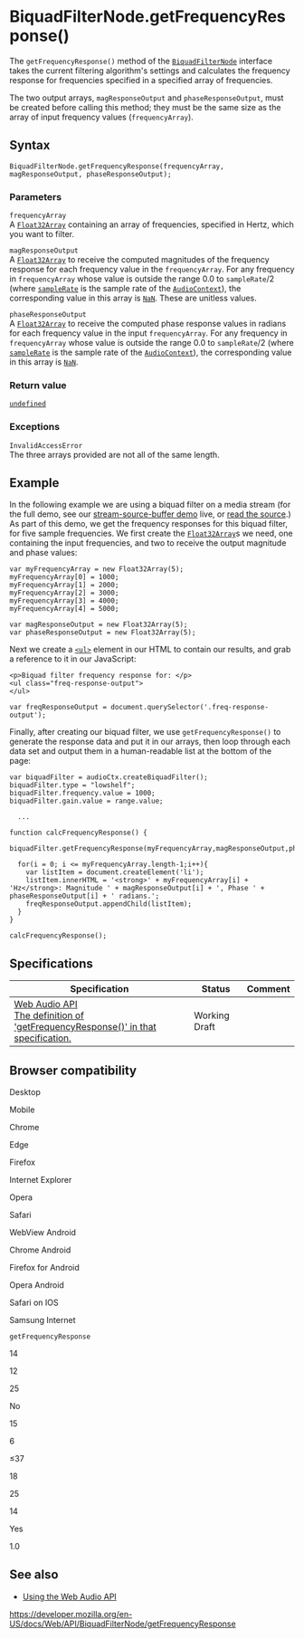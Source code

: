 # BiquadFilterNode.getFrequencyResponse()

The `getFrequencyResponse()` method of the [`BiquadFilterNode`](../biquadfilternode) interface takes the current filtering algorithm's settings and calculates the frequency response for frequencies specified in a specified array of frequencies.

The two output arrays, `magResponseOutput` and `phaseResponseOutput`, must be created before calling this method; they must be the same size as the array of input frequency values (`frequencyArray`).

## Syntax

    BiquadFilterNode.getFrequencyResponse(frequencyArray, magResponseOutput, phaseResponseOutput);

### Parameters

`frequencyArray`  
A [`Float32Array`](https://developer.mozilla.org/en-US/docs/Web/JavaScript/Reference/Global_Objects/Float32Array) containing an array of frequencies, specified in Hertz, which you want to filter.

`magResponseOutput`  
A [`Float32Array`](https://developer.mozilla.org/en-US/docs/Web/JavaScript/Reference/Global_Objects/Float32Array) to receive the computed magnitudes of the frequency response for each frequency value in the `frequencyArray`. For any frequency in `frequencyArray` whose value is outside the range 0.0 to `sampleRate`/2 (where [`sampleRate`](../baseaudiocontext/samplerate) is the sample rate of the [`AudioContext`](../audiocontext)), the corresponding value in this array is [`NaN`](https://developer.mozilla.org/en-US/docs/Web/JavaScript/Reference/Global_Objects/NaN). These are unitless values.

`phaseResponseOutput`  
A [`Float32Array`](https://developer.mozilla.org/en-US/docs/Web/JavaScript/Reference/Global_Objects/Float32Array) to receive the computed phase response values in radians for each frequency value in the input `frequencyArray`. For any frequency in `frequencyArray` whose value is outside the range 0.0 to `sampleRate`/2 (where [`sampleRate`](../baseaudiocontext/samplerate) is the sample rate of the [`AudioContext`](../audiocontext)), the corresponding value in this array is [`NaN`](https://developer.mozilla.org/en-US/docs/Web/JavaScript/Reference/Global_Objects/NaN).

### Return value

[`undefined`](https://developer.mozilla.org/en-US/docs/Web/JavaScript/Reference/Global_Objects/undefined)

### Exceptions

`InvalidAccessError`  
The three arrays provided are not all of the same length.

## Example

In the following example we are using a biquad filter on a media stream (for the full demo, see our [stream-source-buffer demo](https://mdn.github.io/stream-source-buffer/) live, or [read the source](https://github.com/mdn/stream-source-buffer/blob/gh-pages/index.html).) As part of this demo, we get the frequency responses for this biquad filter, for five sample frequencies. We first create the [`Float32Array`](https://developer.mozilla.org/en-US/docs/Web/JavaScript/Reference/Global_Objects/Float32Array)s we need, one containing the input frequencies, and two to receive the output magnitude and phase values:

    var myFrequencyArray = new Float32Array(5);
    myFrequencyArray[0] = 1000;
    myFrequencyArray[1] = 2000;
    myFrequencyArray[2] = 3000;
    myFrequencyArray[3] = 4000;
    myFrequencyArray[4] = 5000;

    var magResponseOutput = new Float32Array(5);
    var phaseResponseOutput = new Float32Array(5);

Next we create a [`<ul>`](https://developer.mozilla.org/en-US/docs/Web/HTML/Element/ul) element in our HTML to contain our results, and grab a reference to it in our JavaScript:

    <p>Biquad filter frequency response for: </p>
    <ul class="freq-response-output">
    </ul>

    var freqResponseOutput = document.querySelector('.freq-response-output');

Finally, after creating our biquad filter, we use `getFrequencyResponse()` to generate the response data and put it in our arrays, then loop through each data set and output them in a human-readable list at the bottom of the page:

    var biquadFilter = audioCtx.createBiquadFilter();
    biquadFilter.type = "lowshelf";
    biquadFilter.frequency.value = 1000;
    biquadFilter.gain.value = range.value;

      ...

    function calcFrequencyResponse() {
      biquadFilter.getFrequencyResponse(myFrequencyArray,magResponseOutput,phaseResponseOutput);

      for(i = 0; i <= myFrequencyArray.length-1;i++){
        var listItem = document.createElement('li');
        listItem.innerHTML = '<strong>' + myFrequencyArray[i] + 'Hz</strong>: Magnitude ' + magResponseOutput[i] + ', Phase ' + phaseResponseOutput[i] + ' radians.';
        freqResponseOutput.appendChild(listItem);
      }
    }

    calcFrequencyResponse();

## Specifications

<table><thead><tr class="header"><th>Specification</th><th>Status</th><th>Comment</th></tr></thead><tbody><tr class="odd"><td><a href="https://webaudio.github.io/web-audio-api/#dom-biquadfilternode-getfrequencyresponse">Web Audio API<br />
<span class="small">The definition of 'getFrequencyResponse()' in that specification.</span></a></td><td><span class="spec-wd">Working Draft</span></td><td></td></tr></tbody></table>

## Browser compatibility

Desktop

Mobile

Chrome

Edge

Firefox

Internet Explorer

Opera

Safari

WebView Android

Chrome Android

Firefox for Android

Opera Android

Safari on IOS

Samsung Internet

`getFrequencyResponse`

14

12

25

No

15

6

≤37

18

25

14

Yes

1.0

## See also

- [Using the Web Audio API](../web_audio_api/using_web_audio_api)

<a href="https://developer.mozilla.org/en-US/docs/Web/API/BiquadFilterNode/getFrequencyResponse" class="_attribution-link">https://developer.mozilla.org/en-US/docs/Web/API/BiquadFilterNode/getFrequencyResponse</a>
